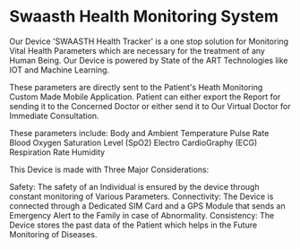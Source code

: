 # Swaasth Health Monitoring System 

Our Device 'SWAASTH Health Tracker' is a one stop solution for  Monitoring Vital Health Parameters which are necessary for the treatment of any Human Being. Our Device is powered by State of the ART Technologies like IOT and Machine Learning.

These parameters are directly sent to the Patient's Heath Monitoring Custom Made Mobile Application. Patient can either export the Report for sending it to the Concerned Doctor or either send it to Our Virtual Doctor for Immediate Consultation.

These parameters include:
Body and Ambient Temperature
Pulse Rate 
Blood Oxygen Saturation Level (SpO2)
Electro CardioGraphy (ECG)
Respiration Rate
Humidity


This Device is made with Three Major Considerations:

Safety: The safety of an Individual is ensured by the device through constant monitoring of Various Parameters.
Connectivity: The Device is connected through a Dedicated SIM Card and a GPS Module that sends an Emergency Alert to the Family in case of Abnormality.
Consistency: The Device stores the past data of the Patient which helps in the Future Monitoring of Diseases.
 
